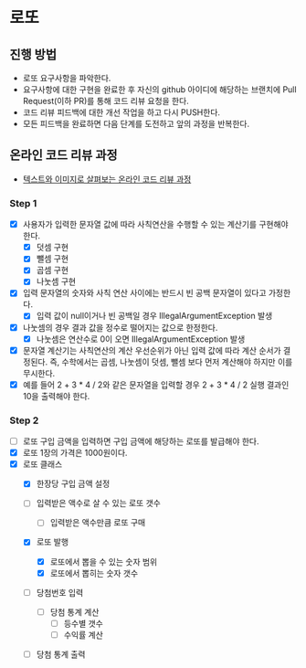 # 로또
## 진행 방법
* 로또 요구사항을 파악한다.
* 요구사항에 대한 구현을 완료한 후 자신의 github 아이디에 해당하는 브랜치에 Pull Request(이하 PR)를 통해 코드 리뷰 요청을 한다.
* 코드 리뷰 피드백에 대한 개선 작업을 하고 다시 PUSH한다.
* 모든 피드백을 완료하면 다음 단계를 도전하고 앞의 과정을 반복한다.

## 온라인 코드 리뷰 과정
* [텍스트와 이미지로 살펴보는 온라인 코드 리뷰 과정](https://github.com/next-step/nextstep-docs/tree/master/codereview)


### Step 1
- [x] 사용자가 입력한 문자열 값에 따라 사칙연산을 수행할 수 있는 계산기를 구현해야 한다.
  - [x] 덧셈 구현
  - [x] 뺄셈 구현
  - [x] 곱셈 구현
  - [x] 나눗셈 구현
- [x] 입력 문자열의 숫자와 사칙 연산 사이에는 반드시 빈 공백 문자열이 있다고 가정한다.
  - [x] 입력 값이 null이거나 빈 공백일 경우 IllegalArgumentException 발생
- [x] 나눗셈의 경우 결과 값을 정수로 떨어지는 값으로 한정한다.
  - [x] 나눗셈은 연산수로 0이 오면 IllegalArgumentException 발생
- [x] 문자열 계산기는 사칙연산의 계산 우선순위가 아닌 입력 값에 따라 계산 순서가 결정된다. 즉, 수학에서는 곱셈, 나눗셈이 덧셈, 뺄셈 보다 먼저 계산해야 하지만 이를 무시한다.
- [x] 예를 들어 2 + 3 * 4 / 2와 같은 문자열을 입력할 경우 2 + 3 * 4 / 2 실행 결과인 10을 출력해야 한다.

### Step 2
- [ ] 로또 구입 금액을 입력하면 구입 금액에 해당하는 로또를 발급해야 한다.
- [x] 로또 1장의 가격은 1000원이다.
- [x] 로또 클래스
  - [x] 한장당 구입 금액 설정
  - [ ] 입력받은 액수로 살 수 있는 로또 갯수
    - [ ] 입력받은 액수만큼 로또 구매
  - [x] 로또 발행
    - [x] 로또에서 뽑을 수 있는 숫자 범위
    - [x] 로또에서 뽑히는 숫자 갯수
  - [ ] 당첨번호 입력
    - [ ] 당첨 통계 계산
      - [ ] 등수별 갯수
      - [ ] 수익률 계산
  - [ ] 당첨 통계 출력
  
